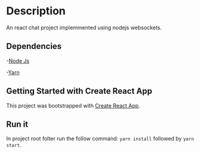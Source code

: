# Description

An react chat project implemmented using nodejs websockets.

## Dependencies

-[Node Js](https://nodejs.org/en/)

-[Yarn](https://classic.yarnpkg.com/en/docs/install/#mac-stable)

## Getting Started with Create React App

This project was bootstrapped with [Create React App](https://github.com/facebook/create-react-app).

## Run it

In project root folter run the follow command: `yarn install` followed by `yarn start`.